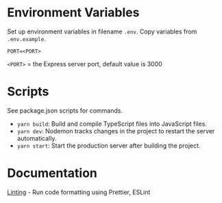 # Environment Variables

Set up environment variables in filename `.env`. Copy variables from `.env.example`.

```
PORT=<PORT>
```

`<PORT>` = the Express server port, default value is 3000

# Scripts

See package.json scripts for commands.

- `yarn build`: Build and compile TypeScript files into JavaScript files.
- `yarn dev`: Nodemon tracks changes in the project to restart the server automatically.
- `yarn start`: Start the production server after building the project.

# Documentation

[Linting](docs/linting.md) - Run code formatting using Prettier, ESLint
